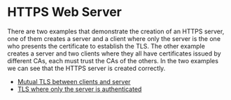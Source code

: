 # **HTTPS Web Server**

There are two examples that demonstrate the creation of an HTTPS server, one of
them creates a server and a client where only the server is the one who presents
the certificate to establish the TLS. The other example creates a server and two
clients where they all have certificates issued by different CAs, each must
trust the CAs of the others.
In the two examples we can see that the HTTPS server is created correctly.

- [Mutual TLS between clients and server](./mutual-tls)
- [TLS where only the server is authenticated](./simple-tls)
